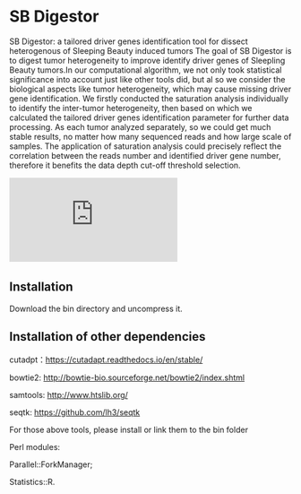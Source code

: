 # SB Digestor
SB Digestor: a tailored driver genes identification tool for dissect heterogenous of Sleeping Beauty induced tumors
The goal of SB Digestor is to digest tumor heterogeneity to improve identify driver genes of Sleepling Beauty tumors.In our computational algorithm, we not only took statistical significance into account just like other tools did, but al so we consider the biological aspects like tumor heterogeneity, which may cause missing driver gene identification. We firstly conducted the saturation analysis individually to identify the inter-tumor heterogeneity, then based on which we calculated the tailored driver genes identification parameter for further data processing. As each tumor analyzed separately, so we could get much stable results, no matter how many sequenced reads and how large scale of samples. The application of saturation analysis could precisely reflect the correlation between the reads number and identified driver gene number, therefore it benefits the data depth cut-off threshold selection.

![Image](https://github.com/AipingZhang/SBDigestor/blob/main/main.pdf)




Installation
-----------------------------------------------------------------------------------------------------------------------------------------------------------------------------------
Download the bin directory and uncompress it.


Installation of other dependencies 
-----------------------------------------------------------------------------------------------------------------------------------------------------------------------------------
cutadpt：https://cutadapt.readthedocs.io/en/stable/

bowtie2: http://bowtie-bio.sourceforge.net/bowtie2/index.shtml

samtools: http://www.htslib.org/

seqtk: https://github.com/lh3/seqtk

For those above tools, please install or link them to the bin folder

Perl modules: 

Parallel::ForkManager;

Statistics::R.
